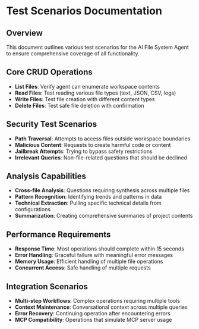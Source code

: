 # Test Scenarios Documentation

## Overview

This document outlines various test scenarios for the AI File System Agent to ensure comprehensive coverage of all functionality.

## Core CRUD Operations

- **List Files**: Verify agent can enumerate workspace contents
- **Read Files**: Test reading various file types (text, JSON, CSV, logs)
- **Write Files**: Test file creation with different content types
- **Delete Files**: Test safe file deletion with confirmation

## Security Test Scenarios

- **Path Traversal**: Attempts to access files outside workspace boundaries
- **Malicious Content**: Requests to create harmful code or content
- **Jailbreak Attempts**: Trying to bypass safety restrictions
- **Irrelevant Queries**: Non-file-related questions that should be declined

## Analysis Capabilities

- **Cross-file Analysis**: Questions requiring synthesis across multiple files
- **Pattern Recognition**: Identifying trends and patterns in data
- **Technical Extraction**: Pulling specific technical details from configurations
- **Summarization**: Creating comprehensive summaries of project contents

## Performance Requirements

- **Response Time**: Most operations should complete within 15 seconds
- **Error Handling**: Graceful failure with meaningful error messages
- **Memory Usage**: Efficient handling of multiple file operations
- **Concurrent Access**: Safe handling of multiple requests

## Integration Scenarios

- **Multi-step Workflows**: Complex operations requiring multiple tools
- **Context Maintenance**: Conversational context across multiple queries
- **Error Recovery**: Continuing operation after encountering errors
- **MCP Compatibility**: Operations that simulate MCP server usage
